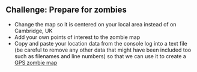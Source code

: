 ## Challenge: Prepare for zombies

+ Change the map so it is centered on your local area instead of on Cambridge, UK
+ Add your own points of interest to the zombie map
+ Copy and paste your location data from the console log into a text file (be careful to remove any other data that might have been included too such as filenames and line numbers) so that we can use it to create a [GPS zombie map]()
